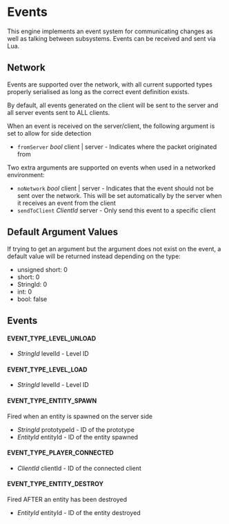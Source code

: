 # Events
This engine implements an event system for communicating changes as well
as talking between subsystems. Events can be received and sent via Lua.

## Network
Events are supported over the network, with all current supported types
properly serialised as long as the correct event definition exists.

By default, all events generated on the client will be sent to the server
and all server events sent to ALL clients.

When an event is received on the server/client, the following argument is
set to allow for side detection
- `fromServer` *bool* client | server - Indicates where the packet
originated from

Two extra arguments are supported on events when used in a networked
environment:
- `noNetwork` *bool* client | server - Indicates that the event should not be
sent over the network. This will be set automatically by the server when
it receives an event from the client
- `sendToClient` *ClientId* server - Only send this event to a specific
client

## Default Argument Values
If trying to get an argument but the argument does not exist on the event,
a default value will be returned instead depending on the type:
- unsigned short: 0
- short: 0
- StringId: 0
- int: 0
- bool: false

## Events
#### EVENT_TYPE_LEVEL_UNLOAD
- *StringId* levelId - Level ID

#### EVENT_TYPE_LEVEL_LOAD
- *StringId* levelId - Level ID

#### EVENT_TYPE_ENTITY_SPAWN
Fired when an entity is spawned on the server side
- *StringId* prototypeId - ID of the prototype
- *EntityId* entityId - ID of the entity spawned

#### EVENT_TYPE_PLAYER_CONNECTED
- *ClientId* clientId - ID of the connected client

#### EVENT_TYPE_ENTITY_DESTROY
Fired AFTER an entity has been destroyed
- *EntityId* entityId - ID of the entity destroyed